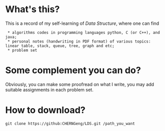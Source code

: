 # What's this?

This is a record of my self-learning of *Data Structure*, where one can find

     * algorithms codes in programming languages python, C (or C++), and java;
     * personal notes (handwriting in PDF format) of various topics: linear table, stack, queue, tree, graph and etc;
     * problem set

# Some complement you can do?
Obviously, you can make some proofread on what I write, you may add suitable assignments in each problem set.

# How to download?
``git clone https://github:CHERNGeng/LDS.git /path_you_want
``
